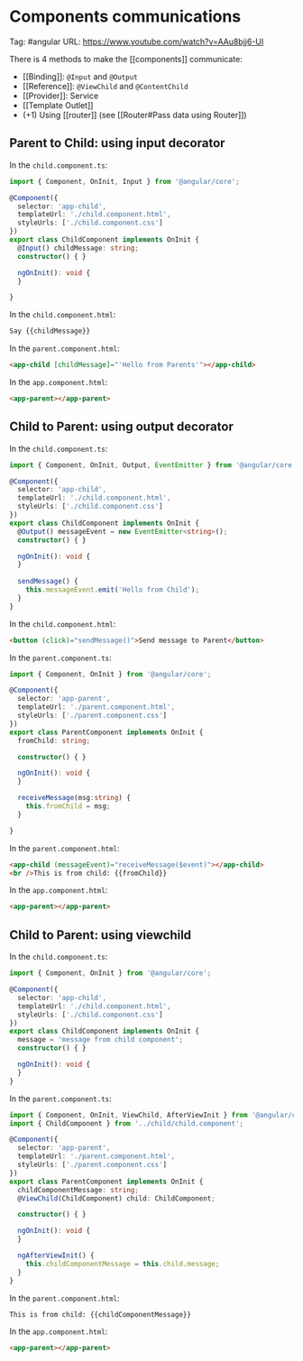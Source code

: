 # Components communications
Tag: #angular
URL: https://www.youtube.com/watch?v=AAu8bjj6-UI

There is 4 methods to make the [[components]] communicate:
- [[Binding]]: `@Input` and `@Output`
- [[Reference]]: `@ViewChild` and `@ContentChild`
- [[Provider]]: Service
- [[Template Outlet]]
- (+1) Using [[router]] (see [[Router#Pass data using Router]])

## Parent to Child: using input decorator
In the `child.component.ts`:
```ts
import { Component, OnInit, Input } from '@angular/core';

@Component({
  selector: 'app-child',
  templateUrl: './child.component.html',
  styleUrls: ['./child.component.css']
})
export class ChildComponent implements OnInit {
  @Input() childMessage: string;
  constructor() { }

  ngOnInit(): void {
  }

}
```

In the `child.component.html`:
```html
Say {{childMessage}}
```

In the `parent.component.html`:
```html
<app-child [childMessage]="'Hello from Parents'"></app-child>
```

In the `app.component.html`:
```html
<app-parent></app-parent>
```

## Child to Parent: using output decorator
In the `child.component.ts`:
```ts
import { Component, OnInit, Output, EventEmitter } from '@angular/core';

@Component({
  selector: 'app-child',
  templateUrl: './child.component.html',
  styleUrls: ['./child.component.css']
})
export class ChildComponent implements OnInit {
  @Output() messageEvent = new EventEmitter<string>();
  constructor() { }

  ngOnInit(): void {
  }
  
  sendMessage() {
    this.messageEvent.emit('Hello from Child');
  }
}
```

In the `child.component.html`:
```html
<button (click)="sendMessage()">Send message to Parent</button>
```

In the `parent.component.ts`:
```ts
import { Component, OnInit } from '@angular/core';

@Component({
  selector: 'app-parent',
  templateUrl: './parent.component.html',
  styleUrls: ['./parent.component.css']
})
export class ParentComponent implements OnInit {
  fromChild: string;

  constructor() { }

  ngOnInit(): void {
  }

  receiveMessage(msg:string) {
    this.fromChild = msg;
  }

}
```

In the `parent.component.html`:
```html
<app-child (messageEvent)="receiveMessage($event)"></app-child>
<br />This is from child: {{fromChild}}
```

In the `app.component.html`:
```html
<app-parent></app-parent>
```

## Child to Parent: using viewchild
In the `child.component.ts`:
```ts
import { Component, OnInit } from '@angular/core';

@Component({
  selector: 'app-child',
  templateUrl: './child.component.html',
  styleUrls: ['./child.component.css']
})
export class ChildComponent implements OnInit {
  message = 'message from child component';
  constructor() { }

  ngOnInit(): void {
  }
}
```

In the `parent.component.ts`:
```ts
import { Component, OnInit, ViewChild, AfterViewInit } from '@angular/core';
import { ChildComponent } from '../child/child.component';

@Component({
  selector: 'app-parent',
  templateUrl: './parent.component.html',
  styleUrls: ['./parent.component.css']
})
export class ParentComponent implements OnInit {
  childComponentMessage: string;
  @ViewChild(ChildComponent) child: ChildComponent;

  constructor() { }

  ngOnInit(): void {
  }

  ngAfterViewInit() {
    this.childComponentMessage = this.child.message;
  }
}
```

In the `parent.component.html`:
```html
This is from child: {{childComponentMessage}}
```

In the `app.component.html`:
```html
<app-parent></app-parent>
```
